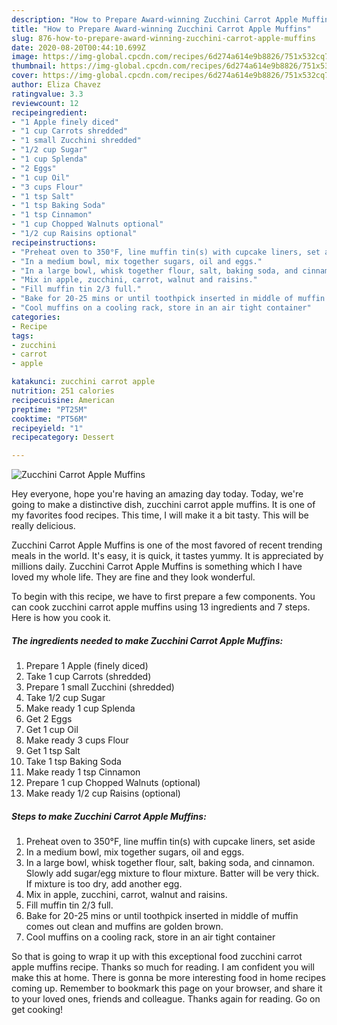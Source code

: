 ```yaml
---
description: "How to Prepare Award-winning Zucchini Carrot Apple Muffins"
title: "How to Prepare Award-winning Zucchini Carrot Apple Muffins"
slug: 876-how-to-prepare-award-winning-zucchini-carrot-apple-muffins
date: 2020-08-20T00:44:10.699Z
image: https://img-global.cpcdn.com/recipes/6d274a614e9b8826/751x532cq70/zucchini-carrot-apple-muffins-recipe-main-photo.jpg
thumbnail: https://img-global.cpcdn.com/recipes/6d274a614e9b8826/751x532cq70/zucchini-carrot-apple-muffins-recipe-main-photo.jpg
cover: https://img-global.cpcdn.com/recipes/6d274a614e9b8826/751x532cq70/zucchini-carrot-apple-muffins-recipe-main-photo.jpg
author: Eliza Chavez
ratingvalue: 3.3
reviewcount: 12
recipeingredient:
- "1 Apple finely diced"
- "1 cup Carrots shredded"
- "1 small Zucchini shredded"
- "1/2 cup Sugar"
- "1 cup Splenda"
- "2 Eggs"
- "1 cup Oil"
- "3 cups Flour"
- "1 tsp Salt"
- "1 tsp Baking Soda"
- "1 tsp Cinnamon"
- "1 cup Chopped Walnuts optional"
- "1/2 cup Raisins optional"
recipeinstructions:
- "Preheat oven to 350°F, line muffin tin(s) with cupcake liners, set aside"
- "In a medium bowl, mix together sugars, oil and eggs."
- "In a large bowl, whisk together flour, salt, baking soda, and cinnamon. Slowly add sugar/egg mixture to flour mixture. Batter will be very thick. If mixture is too dry, add another egg."
- "Mix in apple, zucchini, carrot, walnut and raisins."
- "Fill muffin tin 2/3 full."
- "Bake for 20-25 mins or until toothpick inserted in middle of muffin comes out clean and muffins are golden brown."
- "Cool muffins on a cooling rack, store in an air tight container"
categories:
- Recipe
tags:
- zucchini
- carrot
- apple

katakunci: zucchini carrot apple 
nutrition: 251 calories
recipecuisine: American
preptime: "PT25M"
cooktime: "PT56M"
recipeyield: "1"
recipecategory: Dessert

---
```



![Zucchini Carrot Apple Muffins](https://img-global.cpcdn.com/recipes/6d274a614e9b8826/751x532cq70/zucchini-carrot-apple-muffins-recipe-main-photo.jpg)

Hey everyone, hope you're having an amazing day today. Today, we're going to make a distinctive dish, zucchini carrot apple muffins. It is one of my favorites food recipes. This time, I will make it a bit tasty. This will be really delicious.



Zucchini Carrot Apple Muffins is one of the most favored of recent trending meals in the world. It's easy, it is quick, it tastes yummy. It is appreciated by millions daily. Zucchini Carrot Apple Muffins is something which I have loved my whole life. They are fine and they look wonderful.


To begin with this recipe, we have to first prepare a few components. You can cook zucchini carrot apple muffins using 13 ingredients and 7 steps. Here is how you cook it.

<!--inarticleads1-->

##### The ingredients needed to make Zucchini Carrot Apple Muffins:

1. Prepare 1 Apple (finely diced)
1. Take 1 cup Carrots (shredded)
1. Prepare 1 small Zucchini (shredded)
1. Take 1/2 cup Sugar
1. Make ready 1 cup Splenda
1. Get 2 Eggs
1. Get 1 cup Oil
1. Make ready 3 cups Flour
1. Get 1 tsp Salt
1. Take 1 tsp Baking Soda
1. Make ready 1 tsp Cinnamon
1. Prepare 1 cup Chopped Walnuts (optional)
1. Make ready 1/2 cup Raisins (optional)




<!--inarticleads2-->

##### Steps to make Zucchini Carrot Apple Muffins:

1. Preheat oven to 350°F, line muffin tin(s) with cupcake liners, set aside
1. In a medium bowl, mix together sugars, oil and eggs.
1. In a large bowl, whisk together flour, salt, baking soda, and cinnamon. Slowly add sugar/egg mixture to flour mixture. Batter will be very thick. If mixture is too dry, add another egg.
1. Mix in apple, zucchini, carrot, walnut and raisins.
1. Fill muffin tin 2/3 full.
1. Bake for 20-25 mins or until toothpick inserted in middle of muffin comes out clean and muffins are golden brown.
1. Cool muffins on a cooling rack, store in an air tight container




So that is going to wrap it up with this exceptional food zucchini carrot apple muffins recipe. Thanks so much for reading. I am confident you will make this at home. There is gonna be more interesting food in home recipes coming up. Remember to bookmark this page on your browser, and share it to your loved ones, friends and colleague. Thanks again for reading. Go on get cooking!
